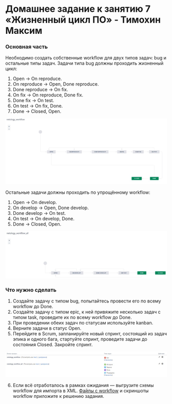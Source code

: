 # Домашнее задание к занятию 7 «Жизненный цикл ПО» - Тимохин Максим

### Основная часть

Необходимо создать собственные workflow для двух типов задач: bug и остальные типы задач. Задачи типа bug должны проходить жизненный цикл:

1. Open -> On reproduce.
2. On reproduce -> Open, Done reproduce.
3. Done reproduce -> On fix.
4. On fix -> On reproduce, Done fix.
5. Done fix -> On test.
6. On test -> On fix, Done.
7. Done -> Closed, Open.

![1](https://github.com/MrAgrippa/06-db/blob/main/img/09-01/1.jpg)

Остальные задачи должны проходить по упрощённому workflow:

1. Open -> On develop.
2. On develop -> Open, Done develop.
3. Done develop -> On test.
4. On test -> On develop, Done.
5. Done -> Closed, Open.

![2](https://github.com/MrAgrippa/06-db/blob/main/img/09-01/2.jpg)

### Что нужно сделать

1. Создайте задачу с типом bug, попытайтесь провести его по всему workflow до Done.
2. Создайте задачу с типом epic, к ней привяжите несколько задач с типом task, проведите их по всему workflow до Done.
3. При проведении обеих задач по статусам используйте kanban.
4. Верните задачи в статус Open.
5. Перейдите в Scrum, запланируйте новый спринт, состоящий из задач эпика и одного бага, стартуйте спринт, проведите задачи до состояния Closed. Закройте спринт.

![3](https://github.com/MrAgrippa/06-db/blob/main/img/09-01/3.jpg)

6. Если всё отработалось в рамках ожидания — выгрузите схемы workflow для импорта в XML. [Файлы с workflow](https://github.com/MrAgrippa/06-db/blob/main/img/09-01/) и скриншоты workflow приложите к решению задания.
